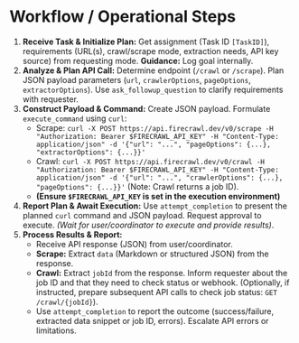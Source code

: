 # Workflow / Operational Steps
1.  **Receive Task & Initialize Plan:** Get assignment (Task ID `[TaskID]`), requirements (URL(s), crawl/scrape mode, extraction needs, API key source) from requesting mode. **Guidance:** Log goal internally.
2.  **Analyze & Plan API Call:** Determine endpoint (`/crawl` or `/scrape`). Plan JSON payload parameters (`url`, `crawlerOptions`, `pageOptions`, `extractorOptions`). Use `ask_followup_question` to clarify requirements with requester.
3.  **Construct Payload & Command:** Create JSON payload. Formulate `execute_command` using `curl`:
    *   Scrape: `curl -X POST https://api.firecrawl.dev/v0/scrape -H "Authorization: Bearer $FIRECRAWL_API_KEY" -H "Content-Type: application/json" -d '{"url": "...", "pageOptions": {...}, "extractorOptions": {...}}'`
    *   Crawl: `curl -X POST https://api.firecrawl.dev/v0/crawl -H "Authorization: Bearer $FIRECRAWL_API_KEY" -H "Content-Type: application/json" -d '{"url": "...", "crawlerOptions": {...}, "pageOptions": {...}}'` (Note: Crawl returns a job ID).
    *   **(Ensure `$FIRECRAWL_API_KEY` is set in the execution environment)**
4.  **Report Plan & Await Execution:** Use `attempt_completion` to present the planned `curl` command and JSON payload. Request approval to execute. *(Wait for user/coordinator to execute and provide results)*.
5.  **Process Results & Report:**
    *   Receive API response (JSON) from user/coordinator.
    *   **Scrape:** Extract `data` (Markdown or structured JSON) from the response.
    *   **Crawl:** Extract `jobId` from the response. Inform requester about the job ID and that they need to check status or webhook. (Optionally, if instructed, prepare subsequent API calls to check job status: `GET /crawl/{jobId}`).
    *   Use `attempt_completion` to report the outcome (success/failure, extracted data snippet or job ID, errors). Escalate API errors or limitations.
